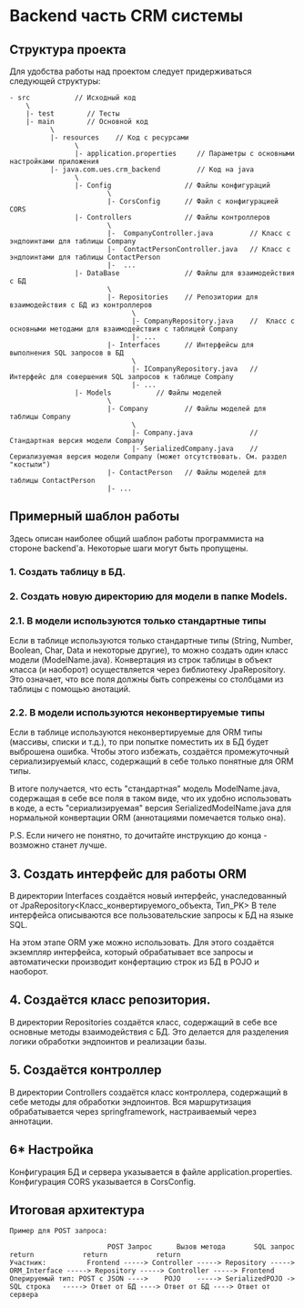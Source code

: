 # Backend часть CRM системы

## Структура проекта
Для удобства работы над проектом следует придерживаться следующей структуры:
```
- src           // Исходный код
    \
    |- test        // Тесты
    |- main        // Основной код
          \
          |- resources    // Код с ресурсами
                \
                |- application.properties     // Параметры с основными настройками приложения
          |- java.com.ues.crm_backend         // Код на java
                \
                |- Config                  // Файлы конфигураций
                        \
                        |- CorsConfig      // Файл с конфигурацией CORS
                |- Controllers             // Файлы контроллеров
                        \
                        |-  CompanyController.java         // Класс с эндпоинтами для таблицы Company
                        |-  ContactPersonController.java   // Класс с эндпоинтами для таблицы ContactPerson
                        |-  ...
                |- DataBase                // Файлы для взаимодействия с БД
                        \
                        |- Repositories    // Репозитории для взаимодействия с БД из контроллеров
                              \
                              |- CompanyRepository.java    //  Класс с основными методами для взаимодействия с таблицей Company
                              |- ...
                        |- Interfaces      // Интерфейсы для выполнения SQL запросов в БД
                              \
                              |- ICompanyRepository.java   //  Интерфейс для совершения SQL запросов к таблице Company
                              |- ...
                |- Models           // Файлы моделей
                        \
                        |- Company         // Файлы моделей для таблицы Company
                              \
                              |- Company.java              // Стандартная версия модели Company
                              |- SerializedCompany.java    // Сериализуемая версия модели Company (может отсутствовать. См. раздел "костыли")
                        |- ContactPerson   // Файлы моделей для таблицы ContactPerson
                        |- ...
```

## Примерный шаблон работы
Здесь описан наиболее общий шаблон работы программиста на стороне backend'а.
Некоторые шаги могут быть пропущены.
### 1. Создать таблицу в БД.
### 2. Создать новую директорию для модели в папке Models.
### 2.1. В модели используются только стандартные типы
Если в таблице используются только стандартные типы (String, Number, Boolean, Char, Data и некоторые другие), то можно создать один класс модели (ModelName.java).
Конвертация из строк таблицы в объект класса (и наоборот) осуществляется через библиотеку JpaRepository.
Это означает, что все поля должны быть сопрежены со столбцами из таблицы с помощью анотаций.
### 2.2. В модели используются неконвертируемые типы
Если в таблице используются неконвертируемые для ORM типы (массивы, списки и т.д.), то при попытке поместить их в БД будет выброшена ошибка.
Чтобы этого избежать, создаётся промежуточный сериализируемый класс, содержащий в себе только понятные для ORM типы. 

В итоге получается, что есть "стандартная" модель ModelName.java, содержащая в себе все поля в таком виде, что их удобно использовать в коде, а есть "сериализируемая" версия SerializedModelName.java для нормальной конвертации ORM (аннотациями помечается только она).

P.S. Если ничего не понятно, то дочитайте инструкцию до конца - возможно станет лучше.
## 3. Создать интерфейс для работы ORM
В директории Interfaces создаётся новый интерфейс, унаследованный от JpaRepository<Класс_конвертируемого_объекта, Тип_PK>
В теле интерфейса описываются все пользовательские запросы к БД на языке SQL.

На этом этапе ORM уже можно использовать. Для этого создаётся экземпляр интерфейса, который обрабатывает все запросы и автоматически производит конфертацию строк из БД в POJO и наоборот.
## 4. Создаётся класс репозитория.
В директории Repositories создаётся класс, содержащий в себе все основные методы взаимодействия с БД.
Это делается для разделения логики обработки эндпоинтов и реализации базы.
## 5. Создаётся контроллер
В директории Controllers создаётся класс контроллера, содержащий в себе методы для обработки эндпоинтов.
Вся маршрутизация обрабатывается через springframework, настраиваемый через аннотации.
## 6* Настройка
Конфигурация БД и сервера указывается в файле application.properties.
Конфигурация CORS указывается в CorsConfig.

## Итоговая архитектура
```
Пример для POST запроса:

                        POST Запрос      Вызов метода       SQL запрос               return            return            return
Участник:          Frontend -----> Controller -----> Repository -----> ORM_Interface -----> Repository -----> Controller -----> Frontend
Оперируемый тип: POST c JSON ---->    POJO    -----> SerializedPOJO ->  SQL строка   -----> Ответ от БД ----> Ответ от БД ----> Ответ от сервера
```
